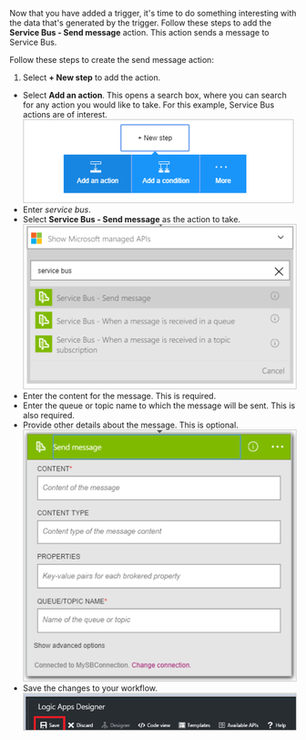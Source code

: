 Now that you have added a trigger, it's time to do something interesting with the data that's generated by the trigger. Follow these steps to add the **Service Bus - Send message** action. This action sends a message to Service Bus.  

Follow these steps to create the send message action:  

1. Select **+ New step** to add the action.  
- Select **Add an action**. This opens a search box, where you can search for any action you would like to take. For this example, Service Bus actions are of interest.    
![Service Bus action image 1](./media/connectors-create-api-servicebus/action-1.png)   
- Enter *service bus*.  
- Select **Service Bus - Send message** as the action to take.  
![Service Bus action image 2](./media/connectors-create-api-servicebus/action-2.png)    
- Enter the content for the message. This is required.  
- Enter the queue or topic name to which the message will be sent. This is also required.   
- Provide other details about the message. This is optional.     
![Service Bus action image 3](./media/connectors-create-api-servicebus/action-3.png)    
- Save the changes to your workflow.   
![Service Bus action image 4](./media/connectors-create-api-servicebus/action-4.png)     
